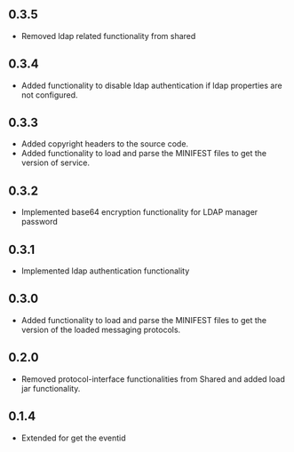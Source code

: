 ## 0.3.5
- Removed ldap related functionality from shared

## 0.3.4
- Added functionality to disable ldap authentication if ldap properties are not configured.

## 0.3.3
- Added copyright headers to the source code.
- Added functionality to load and parse the MINIFEST files to get the version of service. 

## 0.3.2
- Implemented base64 encryption functionality for LDAP manager password

## 0.3.1
- Implemented ldap authentication functionality 

## 0.3.0
- Added functionality to load and parse the MINIFEST files to get the version 
of the loaded messaging protocols.

## 0.2.0
- Removed protocol-interface functionalities from Shared and added load jar functionality.

## 0.1.4
- Extended for get the eventid 
